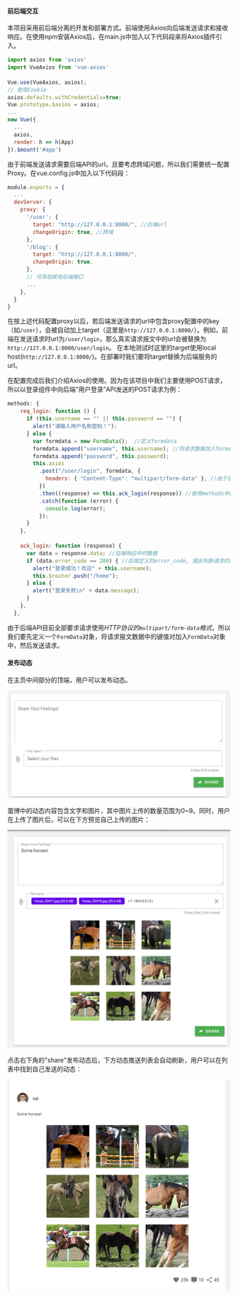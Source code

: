 #### 前后端交互

本项目采用前后端分离的开发和部署方式。前端使用Axios向后端发送请求和接收响应。在使用npm安装Axios后，在main.js中加入以下代码段来将Axios插件引入。

```javascript
import axios from 'axios'
import VueAxios from 'vue-axios'

Vue.use(VueAxios, axios);
// 使用Cookie
axios.defaults.withCredentials=true;
Vue.prototype.$axios = axios;
...
new Vue({
  ...
  axios,
  render: h => h(App)
}).$mount('#app')
```

由于前端发送请求需要后端API的url，且要考虑跨域问题，所以我们需要统一配置Proxy。在vue.config.js中加入以下代码段：
```javascript
module.exports = {
  ...
  devServer: {
    proxy: {
      '/user': {
        target: "http://127.0.0.1:8000/", //后端url
        changeOrigin: true,	//跨域
      },
      '/blog': {
        target: "http://127.0.0.1:8000/",
        changeOrigin: true,
      },
      // 可添加其他后端接口
      ...
    },
  }
}
```
在按上述代码配置proxy以后，若后端发送请求的url中包含proxy配置中的key（如`/user`），会被自动加上target（这里是`http://127.0.0.1:8000/`）。例如，前端在发送请求时url为`/user/login`，那么真实请求报文中的url会被替换为`http://127.0.0.1:8000/user/login`。
在本地测试时这里的target使用local host(`http://127.0.0.1:8000/`)。在部署时我们要将target替换为后端服务的url。

在配置完成后我们介绍Axios的使用。因为在该项目中我们主要使用POST请求，所以以登录组件中向后端“用户登录”API发送的POST请求为例：

```javascript
methods: {
    req_login: function () {
      if (this.username == "" || this.password == "") {
        alert("请输入用户名和密码！");
      } else {
        var formdata = new FormData();	//定义formdata
        formdata.append("username", this.username);	//将请求数据加入formdata中
        formdata.append("password", this.password);
        this.axios
          .post("/user/login", formdata, {
            headers: { "Content-Type": "multipart/form-data" },	//由于后端API对类型有要求，所以请求时一定要设置content-type为multipart/form-data
          })
          .then((response) => this.ack_login(response)) //使用methods中的函数处理响应
          .catch(function (error) {
            console.log(error);
          });
      }
    },

    ack_login: function (response) {
      var data = response.data;	//后端响应中的数据
      if (data.error_code == 200) {	//后端定义的error_code, 据此判断请求的结果
        alert("登录成功！欢迎" + this.username);
        this.$router.push("/home");
      } else {
        alert("登录失败\n" + data.message);
      }
    },
  },
```

由于后端API目前全部要求请求使用*HTTP协议的`multipart/form-data`格式*，所以我们要先定义一个`FormData`对象，将请求报文数据中的键值对加入`FormData`对象中，然后发送请求。

#### 发布动态

在主页中间部分的顶端，用户可以发布动态。

![](release_blank.png)

蛋博中的动态内容包含文字和图片，其中图片上传的数量范围为0~9。同时，用户在上传了图片后，可以在下方预览自己上传的图片：

![](release_horse.png)

点击右下角的"share"发布动态后，下方动态推送列表会自动刷新，用户可以在列表中找到自己发送的动态：

![](weibo_horse.png)